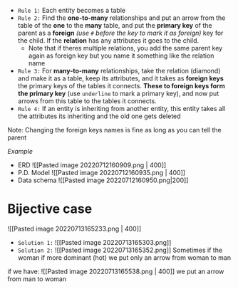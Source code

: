 - `Rule 1:` Each entity becomes a table
- `Rule 2:` Find the **one-to-many** relationships and put an arrow from the table of the **one** to the **many** table, and put the **primary key** of the parent as a **foreign** *(use `#` before the key to mark it as foreign)* key for the child. If the **relation** has any attributes it goes to the child.
	- Note that if theres multiple relations, you add the same parent key again as foreign key but you name it something like the relation name
- `Rule 3:` For **many-to-many** relationships, take the relation (diamond) and make it as a table, keep its attributes, and it takes as **foreign keys** the primary keys of the tables it connects. **These to foreign keys form the primary key** (use `underline` to mark a primary key), and now put arrows from this table to the tables it connects.
- `Rule 4:` If an entity is inheriting from another entity, this entity takes all the attributes its inheriting and the old one gets deleted

Note: Changing the foreign keys names is fine as long as you can tell the parent 

*Example*
- ERD
 ![[Pasted image 20220712160909.png | 400]]
 - P.D. Model
 ![[Pasted image 20220712160935.png | 400]]
- Data schema
![[Pasted image 20220712160950.png|200]]


# Bijective case
![[Pasted image 20220713165233.png | 400]]

- `Solution 1:`
![[Pasted image 20220713165303.png]]
- `Solution 2:`
![[Pasted image 20220713165352.png]]
Sometimes if the woman if more dominant (hot) we put only an arrow from woman to man

if we have:
![[Pasted image 20220713165538.png | 400]]
we put an arrow from man to woman

